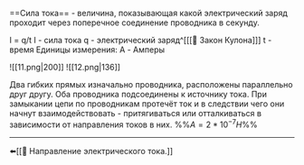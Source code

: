 ==Сила тока== - величина, показывающая какой электрический заряд проходит через поперечное соединение проводника в секунду.

I = q/t
I - сила тока
q - электрический заряд^[[[📒 Закон Кулона]]]
t - время
Единицы измерения: A - Амперы

![[11.png|200]] ![[12.png|136]]

Два гибких прямых изначально проводника, расположены параллельно друг другу. Оба проводника подсоединены к источнику тока. При замыкании цепи по проводникам протечёт ток и в следствии чего они начнут взаимодействовать - притягиваться или отталкиваться в зависимости от направления токов в них.
%%$A = 2*10^{-7}H$%%

---
⬅️[[📒 Направление электрического тока.]]